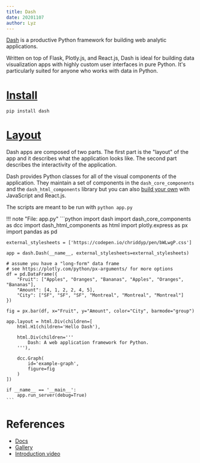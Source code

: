 ```yaml
---
title: Dash
date: 20201107
author: Lyz
---
```


[Dash](https://dash.plotly.com/) is a productive Python framework for building
web analytic applications.

Written on top of Flask, Plotly.js, and React.js, Dash is ideal for building
data visualization apps with highly custom user interfaces in pure Python. It's
particularly suited for anyone who works with data in Python.

# [Install](https://dash.plotly.com/installation)

```bash
pip install dash
```

# [Layout](https://dash.plotly.com/layout)

Dash apps are composed of two parts. The first part is the "layout" of the app
and it describes what the application looks like. The second part describes the
interactivity of the application.

Dash provides Python classes for all of the visual components of the
application. They maintain a set of components in the `dash_core_components` and
the `dash_html_components` library but you can also [build your
own](https://github.com/plotly/dash-component-boilerplate) with JavaScript and
React.js.

The scripts are meant to be run with `python app.py`

!!! note "File: app.py"
    ```python
    import dash
    import dash_core_components as dcc
    import dash_html_components as html
    import plotly.express as px
    import pandas as pd

    external_stylesheets = ['https://codepen.io/chriddyp/pen/bWLwgP.css']

    app = dash.Dash(__name__, external_stylesheets=external_stylesheets)

    # assume you have a "long-form" data frame
    # see https://plotly.com/python/px-arguments/ for more options
    df = pd.DataFrame({
        "Fruit": ["Apples", "Oranges", "Bananas", "Apples", "Oranges", "Bananas"],
        "Amount": [4, 1, 2, 2, 4, 5],
        "City": ["SF", "SF", "SF", "Montreal", "Montreal", "Montreal"]
    })

    fig = px.bar(df, x="Fruit", y="Amount", color="City", barmode="group")

    app.layout = html.Div(children=[
        html.H1(children='Hello Dash'),

        html.Div(children='''
            Dash: A web application framework for Python.
        '''),

        dcc.Graph(
            id='example-graph',
            figure=fig
        )
    ])

    if __name__ == '__main__':
        app.run_server(debug=True)
    ```

# References

* [Docs](https://dash.plotly.com/)
* [Gallery](https://dash-gallery.plotly.host/Portal)
* [Introduction video](https://www.youtube.com/watch?v=5BAthiN0htc)
